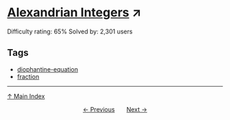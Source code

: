 # [Alexandrian Integers](https://projecteuler.net/problem=221) ↗️

Difficulty rating: 65%
Solved by: 2,301 users
## Tags

- [diophantine-equation](../tags/diophantine-equation.md)
- [fraction](../tags/fraction.md)



---

[↑ Main Index](../README.md)


<div align=center><a href='220.md'>← Previous</a> &nbsp;&nbsp; &nbsp;&nbsp;  <a href='222.md'>Next →</a></div>
